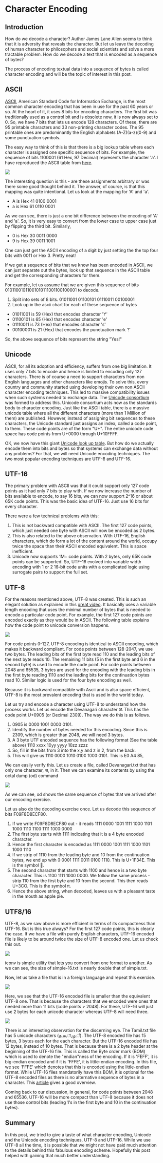 # Character Encoding

## Introduction

How do we decode a character? Author James Lane Allen seems to think that it is adversity that reveals the character. But let us leave the decoding of human character to philosophers and social scientists and solve a more tractable problem. How do we decode a text that is encoded as a sequence of bytes?

The process of encoding textual data into a sequence of bytes is called character encoding and will be the topic of interest in this post.

## ASCII

[ASCII](https://en.wikipedia.org/wiki/ASCII), American Standard Code for Information Exchange, is the most common character encoding that has been in use for the past 60 years or so. At the heart of it, it uses 8 bits for encoding characters. The first bit was traditionally used as a control bit and is obsolete now, it is now always set to 0. So, we have 7 bits that lets us encode 128 characters. Of these, there are 95 printable characters and 33 non-printing character codes. The 95 printable ones are predominantly the English alphabets (A-Z)(a-z)(0-9) and some punctuation symbols.

The easy way to think of this is that there is a big lookup table where each character is assigned one specific sequence of bits. For example, the sequence of bits 1100001 (61 Hex, 97 Decimal) represents the character 'a'. I have reproduced the ASCII table from [here](https://www.rapidtables.com/code/text/ascii-table.html).


<div class = "Ascii Table">
    <img src = "Ascii-table.png">
</div>

The interesting question is this - are these assignments arbitrary or was there some good thought behind it. The answer, of course, is that this mapping was quite intentional. Let us look at the mapping for 'A' and 'a'.

* A is Hex 41 0100 0001
* a is Hex 61 0110 0001

As we can see, there is just a one bit difference between the encoding of 'A' and 'a'. So, it is very easy to convert from the lower case to upper case just by flipping the third bit. Similarly,

* 0 is Hex 30 0011 0000
* 9 is Hex 39 0011 1001

One can just get the ASCII encoding of a digit by just setting the the top four bits with 0011 or Hex 3. Pretty neat!

If we get a sequence of bits that we know has been encoded in ASCII, we can just separate out the bytes, look up that sequence in the ASCII table and get the corresponding characters for them.

For example, let us assume that we are given this sequence of bits 01011001011001010111001100100001 to decode.

1. Split into sets of 8 bits. 01011001 01100101 01110011 00100001
2. Look up in the ascii chart for each of these sequence of bytes
* 01011001 is 59 (Hex) that encodes character 'Y'
* 01100101 is 65 (Hex) that encodes character 'e'
* 01110011 is 73 (Hex) that encodes character 's'
* 00100001 is 21 (Hex) that encodes the punctuation mark '!'

So, the above sequence of bits represent the string "Yes!"

## Unicode

ASCII, for all its adoption and efficiency, suffers from one big limitation. It uses only 7 bits to encode and hence is limited to encoding only 127 characters. There is of course a need to support characters from non English languages and other characters like emojis. To solve this, every country and community started using developing their own non ASCII character encoding techniques. This led to massive compatibility issues when such systems needed to exchange data. The [Unicode consortium](https://home.unicode.org) was formed to address this. Unicode consortium acts now as the standards body to character encoding. Just like the ASCII table, there is a massive unicode table where all the different characters (more than 1 Million of them) are published. However, instead of assigning bit sequences to these characters, the Unicode standard just assigns an index, called a code point, to them. These code points are of the form "U+". The entire unicode code space has code points from U+0000 through U+10FFFF.

OK, we now have this giant [Unicode look up table](https://www.ssec.wisc.edu/~tomw/java/unicode.html). But how do we actually encode them into bits and bytes so that systems can exchange data without any problems? For that, we will need Unicode encoding techniques. The two most popular encoding techniques are UTF-8 and UTF-16.

## UTF-16

The primary problem with ASCII was that it could support only 127 code points as it had only 7 bits to play with. If we now increase the number of bits available to encode, to say 16 bits, we can now support 2^16 or about 65K code points. This was the basic idea of UTF-16. Just use 16 bits for every character. 

There were a few technical problems with this:

1. This is not backward compatible with ASCII. The first 127 code points, which just needed one byte with ASCII will now be encoded as 2 bytes.
2. This is also related to the above observation. With UTF-16, English characters, which do form a lot of the content around the world, occupy twice the space than their ASCII encoded equivalent. This is space inefficient.
3. Unicode now supports 1M+ code points. With 2 bytes, only 65K code points can be supported. So, UTF-16 evolved into variable width encoding with 1 or 2 16-bit code units with a complicated logic using surrogate pairs to support the full set.

## UTF-8

For the reasons mentioned above, UTF-8 was created. This is such an elegant solution as explained in this [great video](https://www.youtube.com/watch?v=MijmeoH9LT4&t=7s). It basically uses a variable length encoding that uses the minimal number of bytes that is needed to encode a particular code point. For example, the first 127 code points are encoded exactly as they would be in ASCII. The following table explains how the code point to unicode conversion happens.

<div class = "UTF-8">
    <img src = "UTF-8.png">
</div>

For code points 0-127, UTF-8 encoding is identical to ASCII encoding, which makes it backward compliant. For code points between 128-2047, we use two bytes. The leading bits of the first byte read 110 and the leading bits of the next byte reads 10. The remaining 11 bits (5 in the first byte and 6 in the second byte) is used to encode the code point. For code points between 2048 and 65535, 3 bytes are used for the encoding with the leading bits in the first byte reading 1110 and the leading bits for the continuation bytes read 10. Similar logic is used for the four byte encoding as well.

Because it is backward compatible with Ascii and is also space efficient, UTF-8 is the most prevalent encoding that is used in the world today.

Let us try and encode a character using UTF-8 to understand how the process works. Let us encode the Devanagari character अ. This has the code point U+0905 (or Decimal 2309). The way we do this is as follows.

1. 0905 is 0000 1001 0000 0101.
2. Identify the number of bytes needed for this encoding. Since this is 2309, which is greater than 2048, we will need 3 bytes.
3. A 3 byte UTF encoded sequence has the following format (See the table above) 1110 xxxx 10yy yyyy 10zz zzzz 
4. So, fill in the bits from 3 into the x,y and z in 2, from the back.
5. This will give us 1110 0000 1010 0100 1000 0101. This is E0 A4 85,

We can easily verify this. Let us create a file, called Devanagari.txt that has only one character, अ, in it. Then we can examine its contents by using the octal dump (od) command

<div class = "Devanagiri">
    <img src = "Devanagiri.png">
</div>

As we can see, od shows the same sequence of bytes that we arrived after our encoding exercise. 

Let us also do the decoding exercise once. Let us decode this sequence of bits F09F8D8ECF80.

1. If we write F09F8D8ECF80 out - it reads 1111 0000 1001 1111 1000 1101 1000 1110 1100 1111 1000 0000
2. The first byte starts with 1111 indicating that it is a 4 byte encoded character.
3. Hence the first character is encoded as 1111 0000 1001 1111 1000 1101 1000 1110
5. If we strip of 1110 from the leading byte and 10 from the continuation bytes, we end up with
 0 0001 1111 0011 0100 1110. This is U+1F34E. This is the symbol 🍎.
4. The second character that starts with 1100 and hence is a two byte character. This is 1100 1111 1000 0000. We follow the same process - strip 110 from the first byte and 10 from the second. This then reads U+3CO. This is the symbol π.
5. Hence the above string, when decoded, leaves us with a pleasant taste in the mouth as apple pie.

## UTF8/16

UTF-8, as we saw above is more efficient in terms of its compactness than UTF-16. But is this true always? For the first 127 code points, this is clearly the case. If we have a file with purely English characters, UTF-16 encoded file is likely to be around twice the size of UTF-8 encoded one. Let us check this out.

<div class = "Simple">
    <img src = "Simple.png">
</div>

iconv is simple utility that lets you convert from one format to another. As we can see, the size of simple-16.txt is nearly double that of simple.txt.

Now, let us take a file that is in a foreign language and repeat this exercise.

<div class = "Tamil">
    <img src = "Tamil.png">
</div>

Here, we see that the UTF-16 encoded file is smaller than the equivalent UTF-8 one. That is because the characters that we encoded were ones that needed more than 11 bits (code points > 2048). For these, UTF-16 will just use 2 bytes for each unicode character whereas UTF-8 will need three.

<div class = "Tamil-OD">
    <img src = "Tamil-OD.png">
</div>

There is an interesting observation for the discerning eye. The Tamil.txt file has 5 unicode characters (த,ம,ி,ழ,ஂ). The UTF-8 encoded file has 15 bytes, 3 bytes each for the each character. But the UTF-16 encoded file has 12 bytes, instead of 10 bytes. That is because there is a 2 byte header at the beginning of the UTF-16 file. This is called the Byte order mark (BOM) which is used to denote the "endian"ness of the encoding. If it is 'FEFF', it is big-endian encoded and if it is 'FFFE', it is little-endian encoding. In this file, we see 'FFFE' which denotes that this is encoded using the little-endian format. While UTF-16 files mandatorily have this BOM, it is optional for the UTF-8 encoded files as there is no alternative sequence of bytes in a character. This [article](https://www.w3.org/International/questions/qa-byte-order-mark) gives a good overview.

Coming back to our discussion, in general, for code points between 2048 and 65536, UTF-16 will be more compact than UTF-8 because it does not use those control bits (leading 1's in the first byte and 10 in the continuation bytes).

## Summary

In this post, we tried to give a taste of what character encoding, Unicode and the Unicode encoding techniques, UTF-8 and UTF-16. While we use UTF-8 all the time, it is possible that we might not have paid much attention to the details behind this fabulous encoding scheme. Hopefully this post helped with gaining that much better understanding.